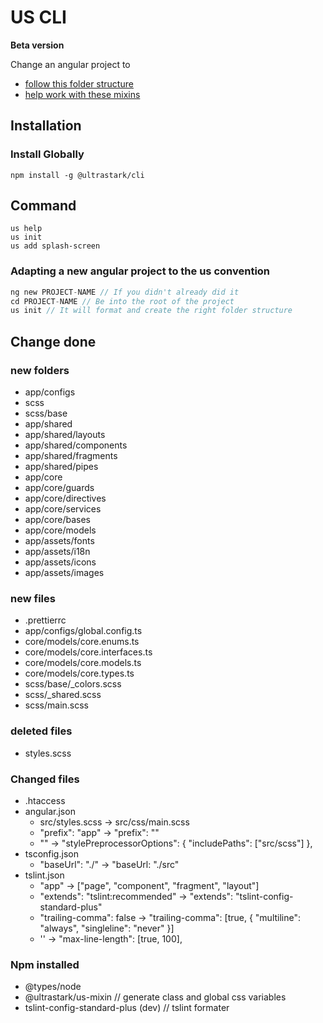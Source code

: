 # US CLI
**Beta version**

Change an angular project to
-  [follow this folder structure](https://docs.ultrastark.ch/docs/standards/dev/angular/folder-structure)
-  [help work with these mixins](https://github.com/ultrastark/us-mixin)

## Installation

### Install Globally

```
npm install -g @ultrastark/cli
```

## Command

```
us help
us init
us add splash-screen
```

### Adapting a new angular project to the us convention
```c
ng new PROJECT-NAME // If you didn't already did it
cd PROJECT-NAME // Be into the root of the project
us init // It will format and create the right folder structure
```

## Change done
### new folders
-  app/configs
-  scss
-  scss/base
-  app/shared
-  app/shared/layouts
-  app/shared/components
-  app/shared/fragments
-  app/shared/pipes
-  app/core
-  app/core/guards
-  app/core/directives
-  app/core/services
-  app/core/bases
-  app/core/models
-  app/assets/fonts
-  app/assets/i18n
-  app/assets/icons
-  app/assets/images

### new files
-  .prettierrc
-  app/configs/global.config.ts
-  core/models/core.enums.ts
-  core/models/core.interfaces.ts
-  core/models/core.models.ts
-  core/models/core.types.ts
-  scss/base/_colors.scss
-  scss/_shared.scss
-  scss/main.scss

### deleted files
-  styles.scss

### Changed files
- .htaccess
-  angular.json
   -  src/styles.scss -> src/css/main.scss
   -  "prefix": "app" -> "prefix": ""
   -  "" ->   "stylePreprocessorOptions": {
                "includePaths": ["src/scss"]
              },
-  tsconfig.json
   -  "baseUrl": "./" -> "baseUrl: "./src"
-  tslint.json
   -  "app" -> ["page", "component", "fragment", "layout"]
   -  "extends": "tslint:recommended" -> "extends": "tslint-config-standard-plus"
   -  "trailing-comma": false -> "trailing-comma": [true, { "multiline": "always", "singleline": "never" }]
   -  '' -> "max-line-length": [true, 100],

### Npm installed
- @types/node
- @ultrastark/us-mixin // generate class and global css variables
- tslint-config-standard-plus (dev) // tslint formater
